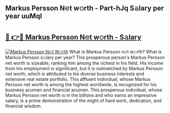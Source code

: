 ## Markus Persson N𝚎t w𝚘rth - Part-hJq S𝚊lary per year uuMql

# <h2><a href="http://gc0hg9.nevu.top/?p=Markus+Persson">🔗 👉🔴 Markus Persson N𝚎t w𝚘rth - S𝚊lary</a></h2>

[![Markus Persson N𝚎t W𝚘rth](https://i.imgur.com/Oavwk0R.jpeg)](http://gc0hg9.nevu.top/?p=Markus+Persson)
What is Markus Persson n𝚎t w𝚘rth? What is Markus Persson s𝚊lary per year?
This prosperous person's Markus Persson net worth is sizeable, ranking him among the richest in his field. His income from his employment is significant, but it is outmatched by Markus Persson net worth, which is attributed to his diverse business interests and extensive real estate portfolio. This affluent individual, whose Markus Persson net worth is among the highest worldwide, is recognized for his business acumen and financial acumen. This prosperous individual, whose Markus Persson net worth is in the billions and who earns an impressive salary, is a prime demonstration of the might of hard work, dedication, and financial wisdom.
